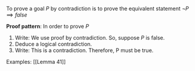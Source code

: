 To prove a goal $P$ by contradiction is to prove the equivalent statement $\neg P \implies false$

**Proof pattern**:
In order to prove $P$

1. Write: We use proof by contradiction. So, suppose $P$ is false.
2. Deduce a logical contradiction.
3. Write: This is a contradiction. Therefore, P must be true.

Examples:
[[Lemma 41]]